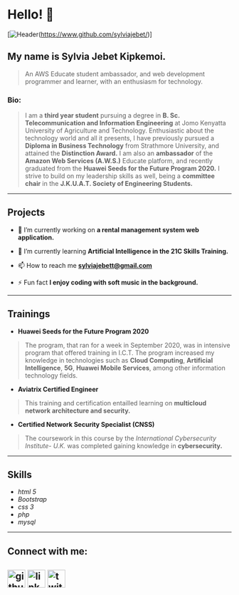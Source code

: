 # Hello! 👋
[![Header](https://www.github.com/sylviajebet/21SkillsTraining/myprofile.png "")(https://www.github.com/sylviajebet/)]
## My name is Sylvia Jebet Kipkemoi.

>An AWS Educate student ambassador, and web development programmer and learner, with an enthusiasm for technology.

### Bio:
>I am a **third year student** pursuing a degree in **B. Sc. Telecommunication and Information Engineering** at Jomo Kenyatta University of Agriculture and Technology. Enthusiastic about the technology world and all it presents, I have previously pursued a **Diploma in Business Technology** from Strathmore University, and attained the **Distinction Award.** I am also an **ambassador** of the **Amazon Web Services (A.W.S.)** Educate platform, and recently graduated from the **Huawei Seeds for the Future Program 2020.** I strive to build on my leadership skills as well, being a **committee chair** in the **J.K.U.A.T. Society of Engineering Students.**
---

## Projects
- 🔭 I’m currently working on  **a rental management system web application.**

- 🌱 I’m currently learning **Artificial Intelligence in the 21C Skills Training.**

- 📫 How to reach me **sylviajebett@gmail.com**

- ⚡ Fun fact **I enjoy coding with soft music in the background.**
---

## Trainings
- **Huawei Seeds for the Future Program 2020**
>The program, that ran for a week in September 2020, was in intensive program that offered training in I.C.T. The program increased my knowledge in technologies such as **Cloud Computing**, **Artificial Intelligence**, **5G**, **Huawei Mobile Services**, among other information technology fields.
- **Aviatrix Certified Engineer**
>This training and certification entailled learning on **multicloud network architecture and security.**
- **Certified Network Security Specialist (CNSS)**
>The coursework in this course by the *International Cybersecurity Institute- U.K.* was completed gaining knowledge in **cybersecurity.**
---

## Skills
- *html 5*
- *Bootstrap*
- *css 3*
- *php*
- *mysql*  
---

## Connect with me:
 [<img src='https://cdn.jsdelivr.net/npm/simple-icons@3.0.1/icons/github.svg' alt='github' height='40'>](https://github.com/sylviajebet)
 [<img src='https://cdn.jsdelivr.net/npm/simple-icons@3.0.1/icons/linkedin.svg' alt='linkedin' height='40'>](https://www.linkedin.com/in/sylvia-jebet-kipkemoi-b1806b1a1/)
 [<img src='https://cdn.jsdelivr.net/npm/simple-icons@3.0.1/icons/twitter.svg' alt='twitter' height='40'>](https://twitter.com/sylvia_jebett)   
---
